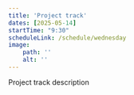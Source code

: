 ```yaml
---
title: 'Project track'
dates: [2025-05-14]
startTime: "9:30"
scheduleLink: /schedule/wednesday
image:
    path: ''
    alt: ''
---
```


Project track description